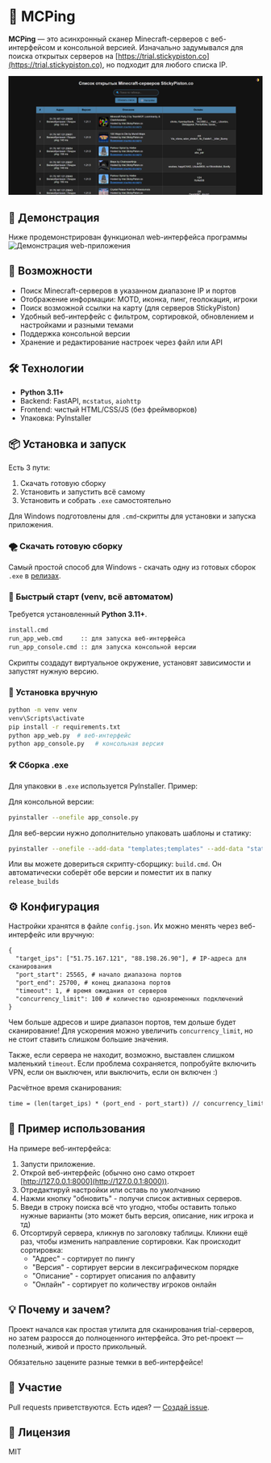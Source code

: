 # 🧭 MCPing

**MCPing** — это асинхронный сканер Minecraft-серверов с веб-интерфейсом и консольной версией. Изначально задумывался для поиска открытых серверов на [https://trial.stickypiston.co](https://trial.stickypiston.co), но подходит для любого списка IP.


![Интерфейс web-приложения](./docs/img.png)

## 👀 Демонстрация

Ниже продемонстрирован функционал web-интерфейса программы
![Демонстрация web-приложения](./docs/demo.gif)


## 🚀 Возможности

* Поиск Minecraft-серверов в указанном диапазоне IP и портов
* Отображение информации: MOTD, иконка, пинг, геолокация, игроки
* Поиск возможной ссылки на карту (для серверов StickyPiston)
* Удобный веб-интерфейс с фильтром, сортировкой, обновлением и настройками и разными темами
* Поддержка консольной версии
* Хранение и редактирование настроек через файл или API

## 🛠️ Технологии

* **Python 3.11+**
* Backend: FastAPI, `mcstatus`, `aiohttp`
* Frontend: чистый HTML/CSS/JS (без фреймворков)
* Упаковка: PyInstaller

## 📦 Установка и запуск

Есть 3 пути: 
1. Скачать готовую сборку
2. Установить и запустить всё самому
3. Установить и собрать `.exe` самостоятельно

Для Windows подготовлены для `.cmd`-скрипты для установки и запуска приложения.

### 🌪️ Скачать готовую сборку

Самый простой способ для Windows - скачать одну из готовых сборок
 `.exe` в [релизах](https://github.com/Mideks/MCPing/releases).


### 🔧 Быстрый старт (venv, всё автоматом)
Требуется установленный **Python 3.11+**.
```cmd
install.cmd
run_app_web.cmd     :: для запуска веб-интерфейса
run_app_console.cmd :: для запуска консольной версии
```

Скрипты создадут виртуальное окружение, установят зависимости и запустят нужную версию.

### 🐍 Установка вручную

```bash
python -m venv venv
venv\Scripts\activate
pip install -r requirements.txt
python app_web.py  # веб-интерфейс
python app_console.py   # консольная версия
```

### 🛠 Сборка .exe

Для упаковки в `.exe` используется PyInstaller. Пример:

Для консольной версии:
```bash
pyinstaller --onefile app_console.py    
```

Для веб-версии нужно дополнительно упаковать шаблоны и статику:
```bash
pyinstaller --onefile --add-data "templates;templates" --add-data "static;static" app_web.py    
```

Или вы можете довериться скрипту-сборщику: `build.cmd`. Он автоматически соберёт обе версии и поместит их в папку `release_builds`

## ⚙️ Конфигурация

Настройки хранятся в файле `config.json`. Их можно менять через веб-интерфейс или вручную:

```pyton
{
  "target_ips": ["51.75.167.121", "88.198.26.90"], # IP-адреса для сканирования
  "port_start": 25565, # начало диапазона портов
  "port_end": 25700, # конец диапазона портов
  "timeout": 1, # время ожидания от серверов 
  "concurrency_limit": 100 # количество одновременных подключений
}
```

Чем больше адресов и шире диапазон портов, тем дольше будет сканирование!
Для ускорения можно увеличить `concurrency_limit`, но не стоит ставить слишком большие значения.

Также, если сервера не находит, возможно, выставлен слишком маленький `timeout`. 
Если проблема сохраняется, попробуйте включить VPN, если он выключен, или выключить, если он включен :)

Расчётное время сканирования:
```txt
time = (len(target_ips) * (port_end - port_start)) // concurrency_limit * timeout
```


## 🧪 Пример использования

На примере веб-интерфейса:
1. Запусти приложение.
2. Открой веб-интерфейс (обычно оно само откроет [http://127.0.0.1:8000](http://127.0.0.1:8000)).
3. Отредактируй настройки или оставь по умолчанию
4. Нажми кнопку "обновить" - получи список активных серверов.
5. Введи в строку поиска всё что угодно, чтобы оставить только нужные варианты (это может быть версия, описание, ник игрока и тд)
6. Отсортируй сервера, кликнув по заголовку таблицы. Кликни ещё раз, чтобы изменить направление сортировки. Как происходит сортировка:
    - "Адрес" - сортирует по пингу
    - "Версия" - сортирует версии в лексиграфическом порядке
    - "Описание" - сортирует описания по алфавиту
    - "Онлайн" - сортирует по количеству игроков онлайн


## 💡 Почему и зачем?

Проект начался как простая утилита для сканирования trial-серверов, но затем разросся до полноценного интерфейса. Это pet-проект — полезный, живой и просто прикольный.

Обязательно зацените разные темки в веб-интерфейсе!

## 🤝 Участие

Pull requests приветствуются. Есть идея? — [Создай issue](https://github.com/Mideks/MCPing/issues).

## 📄 Лицензия
MIT